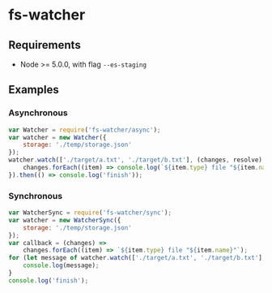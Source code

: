 
# fs-watcher

## Requirements

 * Node >= 5.0.0, with flag `--es-staging`

## Examples

### Asynchronous

```javascript
var Watcher = require('fs-watcher/async');
var watcher = new Watcher({
	storage: './temp/storage.json'
});
watcher.watch(['./target/a.txt', './target/b.txt'], (changes, resolve) => {
	changes.forEach((item) => console.log(`${item.type} file "${item.name}"`));
}).then(() => console.log('finish'));
```

### Synchronous

```javascript
var WatcherSync = require('fs-watcher/sync');
var watcher = new WatcherSync({
	storage: './temp/storage.json'
});
var callback = (changes) =>
	changes.forEach((item) => `${item.type} file "${item.name}"`);
for (let message of watcher.watch(['./target/a.txt', './target/b.txt'], callback)) {
	console.log(message);
}
console.log('finish');
```

